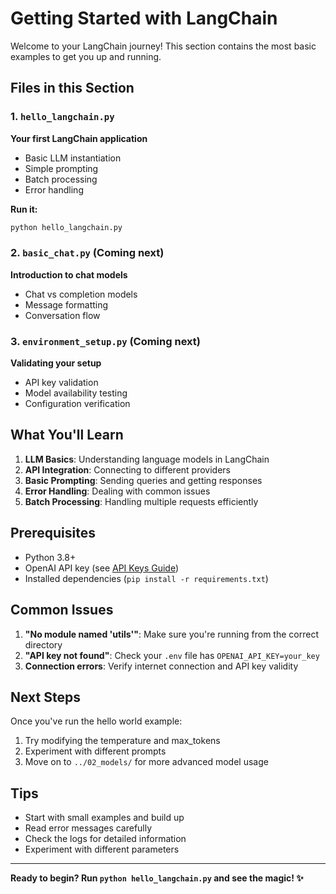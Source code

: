# Getting Started with LangChain

Welcome to your LangChain journey! This section contains the most basic examples to get you up and running.

## Files in this Section

### 1. `hello_langchain.py`
**Your first LangChain application**

- Basic LLM instantiation
- Simple prompting
- Batch processing
- Error handling

**Run it:**
```bash
python hello_langchain.py
```

### 2. `basic_chat.py` (Coming next)
**Introduction to chat models**

- Chat vs completion models
- Message formatting
- Conversation flow

### 3. `environment_setup.py` (Coming next)
**Validating your setup**

- API key validation
- Model availability testing
- Configuration verification

## What You'll Learn

1. **LLM Basics**: Understanding language models in LangChain
2. **API Integration**: Connecting to different providers
3. **Basic Prompting**: Sending queries and getting responses
4. **Error Handling**: Dealing with common issues
5. **Batch Processing**: Handling multiple requests efficiently

## Prerequisites

- Python 3.8+
- OpenAI API key (see [API Keys Guide](../../docs/api-keys.md))
- Installed dependencies (`pip install -r requirements.txt`)

## Common Issues

1. **\"No module named 'utils'\"**: Make sure you're running from the correct directory
2. **\"API key not found\"**: Check your `.env` file has `OPENAI_API_KEY=your_key`
3. **Connection errors**: Verify internet connection and API key validity

## Next Steps

Once you've run the hello world example:

1. Try modifying the temperature and max_tokens
2. Experiment with different prompts
3. Move on to `../02_models/` for more advanced model usage

## Tips

- Start with small examples and build up
- Read error messages carefully
- Check the logs for detailed information
- Experiment with different parameters

---

**Ready to begin? Run `python hello_langchain.py` and see the magic! ✨**